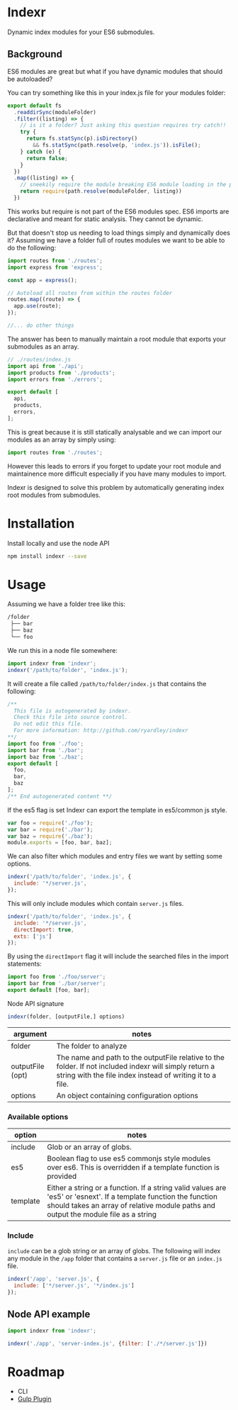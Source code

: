 # Indexr
Dynamic index modules for your ES6 submodules. 

## Background

ES6 modules are great but what if you have dynamic modules that should be autoloaded?

You can try something like this in your index.js file for your modules folder:

```javascript
export default fs
  .readdirSync(moduleFolder)
  .filter((listing) => {
    // is it a folder? Just asking this question requires try catch!!
    try {
      return fs.statSync(p).isDirectory() 
        && fs.statSync(path.resolve(p, 'index.js')).isFile();
    } catch (e) {
      return false;
    }
  })
  .map((listing) => {
    // sneekily require the module breaking ES6 module loading in the process...
    return require(path.resolve(moduleFolder, listing))
  })
```

This works but require is not part of the ES6 modules spec. ES6 imports are declarative and meant for static analysis. They cannot be dynamic.

But that doesn't stop us needing to load things simply and dynamically does it? Assuming we have a folder full of routes modules we want to be able to do the following:

```javascript
import routes from './routes';
import express from 'express';

const app = express();

// Autoload all routes from within the routes folder
routes.map((route) => {
  app.use(route);
});

//... do other things
```

The answer has been to manually maintain a root module that exports your submodules as an array. 

```javascript
// ./routes/index.js
import api from './api';
import products from './products';
import errors from './errors';

export default [
  api,
  products,
  errors,
];
```

This is great because it is still statically analysable and we can import our modules as an array by simply using:

```javascript
import routes from './routes';
```

However this leads to errors if you forget to update your root module and maintainence more difficult especially if you have many modules to import.

Indexr is designed to solve this problem by automatically generating index root modules from submodules.

# Installation

<!-- Install globally and refer to indexr from the bash prompt.

```bash
npm install indexr -g
```
 -->
Install locally and use the node API
<!--or use indexr in npm scripts.-->

```bash
npm install indexr --save
```
<!--
If #2, add `./node_modules/.bin` to your path (recommended). This method means you have access to the binaries for all local npm modules.

```bash
# add node modules .bin folder for local executables
PATH=$PATH:./node_modules/.bin
``` -->

# Usage

Assuming we have a folder tree like this:

```bash
/folder
 ├── bar
 ├── baz
 └── foo
```

We run this in a node file somewhere:

```javascript
import indexr from 'indexr';
indexr('/path/to/folder', 'index.js');
```

It will create a file called `/path/to/folder/index.js` that contains the following:

```javascript
/**
  This file is autogenerated by indexr.
  Check this file into source control.
  Do not edit this file.
  For more information: http://github.com/ryardley/indexr
**/
import foo from './foo';
import bar from './bar';
import baz from './baz';
export default [
  foo, 
  bar, 
  baz
];
/** End autogenerated content **/
```

If the es5 flag is set Indexr can export the template in es5/common js style.

```javascript
var foo = require('./foo');
var bar = require('./bar');
var baz = require('./baz');
module.exports = [foo, bar, baz];
```

We can also filter which modules and entry files we want by setting some options.

```javascript
indexr('/path/to/folder', 'index.js', {
  include: '*/server.js',
});
```

This will only include modules which contain `server.js` files.

```javascript
indexr('/path/to/folder', 'index.js', {
  include: '*/server.js',
  directImport: true,
  exts: ['js']
});
```

By using the `directImport` flag it will include the searched files in the import statements:

```javascript
import foo from './foo/server';
import bar from './bar/server';
export default [foo, bar];
```

Node API signature

```javascript
indexr(folder, [outputFile,] options)
```

| argument            | notes                     |
| ------------------- | ------------- |
| folder              | The folder to analyze |
| outputFile (opt)    | The name and path to the outputFile relative to the folder. If not included indexr will simply return a string with the file index instead of writing it to a file. |
| options             | An object containing configuration options  |

### Available options
| option      | notes                     |
| ------------- | --------------------------------------------- |
| include       | Glob or an array of globs. |
| es5           | Boolean flag to use es5 commonjs style modules over es6. This is overridden if a template function is provided |
| template      | Either a string or a function. If a string valid values are 'es5' or 'esnext'. If a template function the function should takes an array of relative module paths and output the module file as a string |


### Include
`include` can be a glob string or an array of globs. The following will index any module in the `/app` folder that contains a `server.js` file or an `index.js` file.

```javascript
indexr('/app', 'server.js', {
  include: ['*/server.js', '*/index.js']
});
```

## Node API example

```javascript
import indexr from 'indexr';

indexr('./app', 'server-index.js', {filter: ['./*/server.js']})
```

# Roadmap

* CLI
* [Gulp Plugin](http://github.com/ryardley/gulp-indexr)
